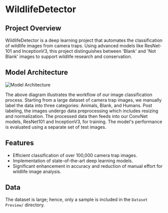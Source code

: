 # WildlifeDetector

## Project Overview
WildlifeDetector is a deep learning project that automates the classification of wildlife images from camera traps. Using advanced models like ResNet-101 and InceptionV3, this project distinguishes between 'Blank' and 'Not Blank' images to support wildlife research and conservation.

## Model Architecture
![Model Architecture](Model_architecture.png)

The above diagram illustrates the workflow of our image classification process. Starting from a large dataset of camera trap images, we manually label the data into three categories: Animals, Blank, and Humans. Post labeling, the images undergo data preprocessing which includes resizing and normalization. The processed data then feeds into our ConvNet models, ResNet101 and InceptionV3, for training. The model's performance is evaluated using a separate set of test images.

## Features
- Efficient classification of over 100,000 camera trap images.
- Implementation of state-of-the-art deep learning models.
- Significant enhancement in accuracy and reduction of manual effort for wildlife image analysis.

## Data
The dataset is large; hence, only a sample is included in the `Dataset Preview/` directory.

